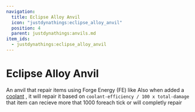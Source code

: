 ```yaml
---
navigation:
  title: Eclipse Alloy Anvil
  icon: "justdynathings:eclipse_alloy_anvil"
  position: 4
  parent: justdynathings:anvils.md
item_ids:
  - justdynathings:eclipse_alloy_anvil
---
```


# Eclipse Alloy Anvil

An anvil that repair items using Forge Energy (FE) like <ItemLink id="justdynathings:celestigem_anvil"/>
Also when added a [coolant](https://github.com/DevDyna/JustDynaThings/blob/main/src/generated/resources/data/justdynathings/data_maps/fluid/anvils/eclipsealloy_repair.json) , it will repair it based on `coolant-efficiency / 100 x total-damage` that item can recieve more that 1000 foreach tick or will completly repair

<BlockImage id="justdynathings:eclipse_alloy_anvil" scale="4.0"/>

<RecipeFor id="justdynathings:eclipse_alloy_anvil" />
